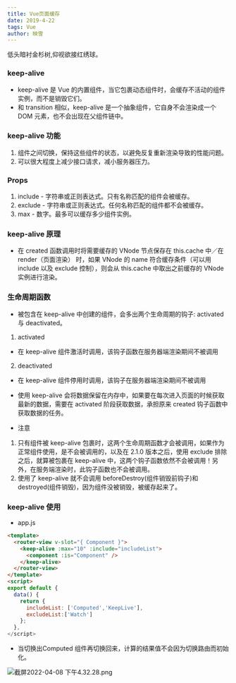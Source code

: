 ```yaml
---
title: Vue页面缓存
date: 2019-4-22
tags: Vue
author: 映雪
---
```


低头暗衬金杉树,仰视欲接红绣球。

<!--more-->

### keep-alive

- keep-alive 是 Vue 的内置组件，当它包裹动态组件时，会缓存不活动的组件实例，而不是销毁它们。
- 和 transition 相似，keep-alive 是一个抽象组件，它自身不会渲染成一个 DOM 元素，也不会出现在父组件链中。

### keep-alive 功能

1. 组件之间切换，保持这些组件的状态，以避免反复重新渲染导致的性能问题。
2. 可以很大程度上减少接口请求，减小服务器压力。

### Props

1. include - 字符串或正则表达式。只有名称匹配的组件会被缓存。
2. exclude - 字符串或正则表达式。任何名称匹配的组件都不会被缓存。
3. max - 数字。最多可以缓存多少组件实例。

### keep-alive 原理

- 在 created 函数调用时将需要缓存的 VNode 节点保存在 this.cache 中／在 render（页面渲染） 时，如果 VNode 的 name 符合缓存条件（可以用 include 以及 exclude 控制），则会从 this.cache 中取出之前缓存的 VNode 实例进行渲染。

### 生命周期函数

- 被包含在 keep-alive 中创建的组件，会多出两个生命周期的钩子: activated 与 deactivated。

1. activated

- 在 keep-alive 组件激活时调用，该钩子函数在服务器端渲染期间不被调用

2. deactivated

- 在 keep-alive 组件停用时调用，该钩子在服务器端渲染期间不被调用
- 使用 keep-alive 会将数据保留在内存中，如果要在每次进入页面的时候获取最新的数据，需要在 activated 阶段获取数据，承担原来 created 钩子函数中获取数据的任务。

- 注意

1. 只有组件被 keep-alive 包裹时，这两个生命周期函数才会被调用，如果作为正常组件使用，是不会被调用的，以及在 2.1.0 版本之后，使用 exclude 排除之后，就算被包裹在 keep-alive 中，这两个钩子函数依然不会被调用！另外，在服务端渲染时，此钩子函数也不会被调用。
2. 使用了 keep-alive 就不会调用 beforeDestroy(组件销毁前钩子)和 destroyed(组件销毁)，因为组件没被销毁，被缓存起来了。

### keep-alive 使用

- app.js

```html
<template>
  <router-view v-slot="{ Component }">
    <keep-alive :max="10" :include="includeList">
      <component :is="Component" />
    </keep-alive>
  </router-view>
</template>
<script>
export default {
  data() {
    return {
      includeList: ['Computed','KeepLive'],
      excludeList:['Watch']
    };
  },
</script>
```


- 当切换出Computed 组件再切换回来，计算的结果值不会因为切换路由而初始化。       

![截屏2022-04-08 下午4.32.28.png](/images/2022/04/08/sevzrauSpWE1nKg.png)